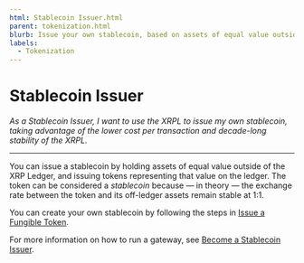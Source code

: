 ```yaml
---
html: Stablecoin Issuer.html
parent: tokenization.html
blurb: Issue your own stablecoin, based on assets of equal value outside of the XRP Ledger.
labels:
  - Tokenization
---
```

# Stablecoin Issuer

_As a Stablecoin Issuer, I want to use the XRPL to issue my own stablecoin, taking advantage of the lower cost per transaction and decade-long stability of the XRPL._

---

You can issue a stablecoin by holding assets of equal value outside of the XRP Ledger, and issuing tokens representing that value on the ledger. The token can be considered a _stablecoin_ because — in theory — the exchange rate between the token and its off-ledger assets remain stable at 1:1.

You can create your own stablecoin by following the steps in [Issue a Fungible Token](issue-a-fungible-token.html).

For more information on how to run a gateway, see [Become a Stablecoin Issuer](become-an-xrp-ledger-gateway.html).
